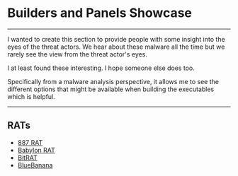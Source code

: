 # Builders and Panels Showcase

---

I wanted to create this section to provide people with some insight into the eyes of the threat actors. We hear about these malware all the time but we rarely see the view from the threat actor's eyes.

I at least found these interesting. I hope someone else does too.

Specifically from a malware analysis perspective, it allows me to see the different options that might be available when building the executables which is helpful.

---

## RATs
- [887 RAT](RATs/887rat.md)
- [Babylon RAT](RATs/babylonrat.md)
- [BitRAT](RATs/bitrat.md)
- [BlueBanana](RATs/bluebananarat.md)
